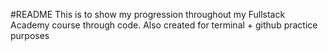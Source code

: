 #README
This is to show my progression throughout my Fullstack Academy course through code. Also created for terminal + github practice purposes
